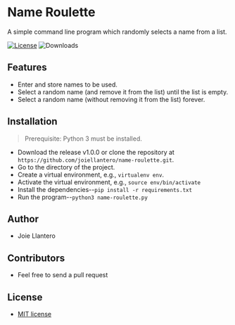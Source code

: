# Name Roulette
A simple command line program which randomly selects a name from a list.

[![License](http://img.shields.io/:license-mit-blue.svg?style=flat-square)](http://badges.mit-license.org)
![Downloads](https://img.shields.io/github/downloads/joiellantero/name-roulette/total?style=flat-square)

## Features
- Enter and store names to be used.
- Select a random name (and remove it from the list) until the list is empty.
- Select a random name (without removing it from the list) forever.

## Installation
> Prerequisite: Python 3 must be installed.
- Download the release v1.0.0 or clone the repository at `https://github.com/joiellantero/name-roulette.git`.
- Go to the directory of the project.
- Create a virtual environment, e.g., `virtualenv env`.
- Activate the virtual environment, e.g.,  `source env/bin/activate`
- Install the dependencies--`pip install -r requirements.txt`
- Run the program--`python3 name-roulette.py`

## Author
- Joie Llantero

## Contributors
- Feel free to send a pull request

## License
- [MIT license](http://opensource.org/licenses/mit-license.php)
